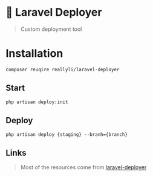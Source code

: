 # 🚀 Laravel Deployer

> Custom deployment tool

# Installation

```shell
composer reuqire reallyli/laravel-deployer
```

## Start
```shell
php artisan deploy:init
```

## Deploy
```shell
php artisan deploy {staging} --branh={branch}
```

## Links

> Most of the resources come from [laravel-deployer](https://github.com/lorisleiva/laravel-deployer)